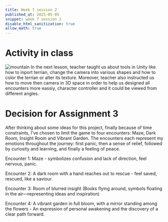 ```yaml
---
title: Week 7 session 2
published_at: 2025-05-05
snippet: week 7 session 2
disable_html_sanitization: true
allow_math: true
---
```

# Activity in class
![mountain](mountain.png)
In the next lesson, teacher taught us about tools in Unity like how to inport terrian, change the camera into various shapes and how to color the terrian or alter its texture. Moreover, teacher also instructed us how to move then camera in 3D space in order to help us designed all encounters more eassiy, character controller and it could be viewed from different angles. 
# Decision for Assignment 3
After thinking about some ideas for this project, finally because of time constraints, I've chosen to limit the game to four encounters: Maze, Dark Room, Insight Room and Vibrant Garden. The encounters each represent my emotions throughout the journey: first panic, then a sense of relief, followed by curiosity and learning, and finally a feeling of peace.

Encounter 1: Maze - symbolizes confusion and lack of direction, feel nervous, panic.

Encounter 2: A dark room with a hand reaches out to rescue - feel saved, rescued, like a saviour.

Encounter 3: Room of blurred insight (Books flying around, symbols floating in the air—representing ideas and inspiration) 

Encounter 4: A vibrant garden in full bloom, with a mirror standing among the flowers - An expression of personal awakening and the discovery of a clear path forward.
#